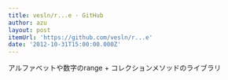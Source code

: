 ```yaml
---
title: vesln/r...e · GitHub
author: azu
layout: post
itemUrl: 'https://github.com/vesln/r...e'
date: '2012-10-31T15:00:00.000Z'
---
```

アルファベットや数字のrange + コレクションメソッドのライブラリ
